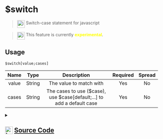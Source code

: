 # $switch
> <img align="top" src="https://upload.wikimedia.org/wikipedia/commons/thumb/e/e4/Infobox_info_icon.svg/160px-Infobox_info_icon.svg.png?20150409153300" alt="image" width="25" height="auto"> Switch-case statement for javascript

> <img align="top" src="https://upload.wikimedia.org/wikipedia/commons/thumb/1/17/Warning.svg/156px-Warning.svg.png" alt="image" width="25" height="auto"> This feature is currently <span style="color:yellow"><strong>experimental</strong></span>.

## Usage
```
$switch[value;cases]
```
| Name | Type | Description | Required | Spread
| :---: | :---: | :---: | :---: | :---: |
value | String | The value to match with | Yes | No
cases | String | The cases to use ($case), use $case[default;...] to add a default case | Yes | No
<details>
<summary>
    
## <img align="top" src="https://cdn4.iconfinder.com/data/icons/iconsimple-logotypes/512/github-512.png" alt="image" width="25" height="auto">  [Source Code](https://github.com/tryforge/ForgeScript-V2/blob/main/src/native/switch.ts)
    
</summary>
    
```ts
import { ArgType, CompiledFunction, IExtendedCompiledFunctionField, NativeFunction, Return } from "../structures"
import _case from "./case"

export default new NativeFunction({
    name: "$switch",
    version: "1.0.3",
    description: "Switch-case statement for javascript",
    unwrap: false,
    experimental: true,
    args: [
        {
            name: "value",
            description: "The value to match with",
            rest: false,
            required: true,
            type: ArgType.String,
        },
        {
            name: "cases",
            rest: false,
            description: "The cases to use ($case), use $case[default;...] to add a default case",
            type: ArgType.String,
            required: true,
        },
    ],
    brackets: true,
    async execute(ctx) {
        const match = await this["resolveCode"](ctx, this.data.fields![0] as IExtendedCompiledFunctionField)
        if (!this["isValidReturnType"](match)) return match

        const value = match.value as string
        const switchCases: CompiledFunction[] = (
            this.data.fields![1] as IExtendedCompiledFunctionField
        ).functions.filter((x) => x.data.name === _case.name)
        const index = switchCases.findIndex(
            (x) => (x.data.fields![0] as IExtendedCompiledFunctionField).value === "default"
        )
        const defaultCase = index === -1 ? null : switchCases.splice(index, 1)[0]

        for (let i = 0, len = switchCases.length; i < len; i++) {
            const cas = switchCases[i]
            const caseValue: Return = await cas["resolveCode"](
                ctx,
                cas.data.fields![0] as IExtendedCompiledFunctionField
            )
            if (!this["isValidReturnType"](caseValue)) return caseValue

            if (caseValue.value === value) {
                return cas.execute(ctx)
            }
        }

        if (defaultCase) return defaultCase.execute(ctx)

        return this.success()
    },
})

```
    
</details>